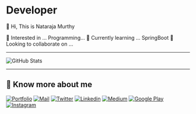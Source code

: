 # Developer

👋 Hi, This is Nataraja Murthy

👀 Interested in ...
Programming...
🌱 Currently learning ...
SpringBoot
💞️ Looking to collaborate on ...
*****

![GitHub Stats](https://github-readme-stats.vercel.app/api?username=Nataraja-Murthy&show_icons=true&theme=dark)

*****
## 🔗 Know more about me 

[![Portfolio](https://img.shields.io/badge/-Portfolio-black?style=for-the-badge&logo=google-chrome&logoColor=white)](https://natarajamurthy.github.io/)
[![Mail](https://img.shields.io/badge/-Say%20Hi!-black?style=for-the-badge&logo=gmail)](mailto:natraja.murthy@gmail.com)
[![Twitter](https://img.shields.io/badge/-Twitter-black?style=for-the-badge&logo=twitter)](https://twitter.com/yoursNataraj)
[![Linkedin](https://img.shields.io/badge/-LinkedIn-black?style=for-the-badge&logo=Linkedin)](https://www.linkedin.com/in/yoursNataraj/)
[![Medium](https://img.shields.io/badge/-Medium-black?style=for-the-badge&logo=Medium)](https://medium.com/@yoursNataraj)
[![Google Play](https://img.shields.io/badge/-Google%20Play-black?style=for-the-badge&logo=google-play)](https://play.google.com/store/apps/dev?id=0)
[![Instagram](https://img.shields.io/badge/-Instagram-black?style=for-the-badge&logo=instagram)](https://instagram.com/yoursNataraj/)
